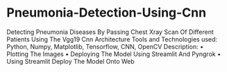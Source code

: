 # Pneumonia-Detection-Using-Cnn
Detecting Pneumonia Diseases By Passing Chest Xray Scan Of Different Patients Using The Vgg19 Cnn Architecture  Tools and Technologies used: Python, Numpy, Matplotlib, Tensorflow, CNN, OpenCV Description: • Plotting The Images • Deploying The Model Using Streamlit And Pyngrok • Using Streamlit Deploy The Model Onto Web

